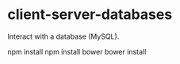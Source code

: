 # client-server-databases
Interact with a database (MySQL).

npm install
npm install bower
bower install
